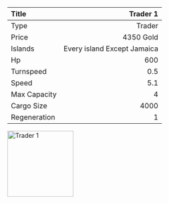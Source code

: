 |Title        | Trader 1        
|:-|-:
|Type         | Trader               
|Price        | 4350 Gold    
|Islands      | Every island Except Jamaica
|Hp           | 600
|Turnspeed    | 0.5
|Speed        | 5.1
|Max Capacity | 4
|Cargo Size   | 4000
|Regeneration | 1

<img src="/assets/img/ships/trader.png" alt="Trader 1" width="150px" length="150px">
